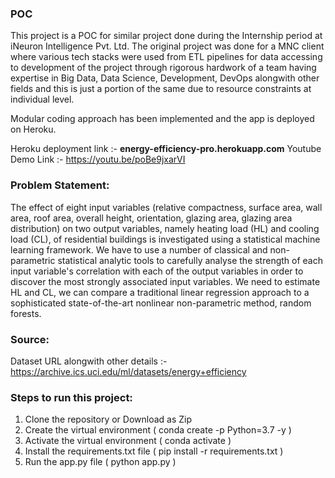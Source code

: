 ### POC
This project is a POC for similar project done during the Internship period at iNeuron Intelligence Pvt. Ltd.
The original project was done for a MNC client where various tech stacks were used from ETL pipelines for data accessing to development of the project through rigorous hardwork of a team having expertise in Big Data, Data Science, Development, DevOps alongwith other fields and this is just a portion of the same due to resource constraints at individual level.

Modular coding approach has been implemented and the app is deployed on Heroku.

Heroku deployment link :- **energy-efficiency-pro.herokuapp.com**
Youtube Demo Link      :-   https://youtu.be/poBe9jxarVI


### Problem Statement:
The effect of eight input variables (relative compactness, surface area, wall area, roof area, overall height, orientation, glazing area, glazing area distribution) on two output variables, namely heating load (HL) and cooling load (CL), of residential buildings is investigated using a statistical machine learning framework. We have to use a number of classical and non-parametric statistical analytic tools to carefully analyse the strength of each input variable's correlation with each of the output variables in order to discover the most strongly associated input variables. We need to estimate HL and CL, we can compare a traditional linear regression approach to a sophisticated state-of-the-art nonlinear non-parametric method, random forests.

### Source:
Dataset URL alongwith other details :- https://archive.ics.uci.edu/ml/datasets/energy+efficiency

### Steps to run this project:
1. Clone the repository or Download as Zip
2. Create the virtual environment         ( conda create -p <venv> Python=3.7 -y )
3. Activate the virtual environment       ( conda activate <venv>)
4. Install the requirements.txt file      ( pip install -r requirements.txt )
5. Run the app.py file                    ( python app.py )
